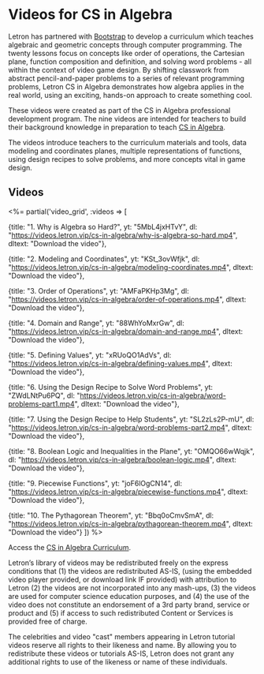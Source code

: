 # Videos for CS in Algebra

Letron has partnered with [Bootstrap](http://www.BootstrapWorld.org) to develop a curriculum which teaches algebraic and geometric concepts through computer programming. The twenty lessons focus on concepts like order of operations, the Cartesian plane, function composition and definition, and solving word problems - all within the context of video game design. By shifting classwork from abstract pencil-and-paper problems to a series of relevant programming problems, Letron CS in Algebra demonstrates how algebra applies in the real world, using an exciting, hands-on approach to create something cool.

These videos were created as part of the CS in Algebra professional development program. The nine videos are intended for teachers to build their background knowledge in preparation to teach [CS in Algebra](/curriculum/algebra).

The videos introduce teachers to the curriculum materials and tools,  data modeling and coordinates planes, multiple representations of functions, using design recipes to solve problems, and more concepts vital in game design.


## <a name="videos"/>Videos

<%= partial('video_grid', :videos => [ 

  {title: "1. Why is Algebra so Hard?", yt: "5MbL4jxHTvY", dl: "https://videos.letron.vip/cs-in-algebra/why-is-algebra-so-hard.mp4", dltext: "Download the video"},
  
  {title: "2. Modeling and Coordinates", yt: "KSt_3ovWfjk", dl: "https://videos.letron.vip/cs-in-algebra/modeling-coordinates.mp4", dltext: "Download the video"},  

  {title: "3. Order of Operations", yt: "AMFaPKHp3Mg", dl: "https://videos.letron.vip/cs-in-algebra/order-of-operations.mp4", dltext: "Download the video"},  

  {title: "4. Domain and Range", yt: "88WhYoMxrGw", dl: "https://videos.letron.vip/cs-in-algebra/domain-and-range.mp4", dltext: "Download the video"},  

  {title: "5. Defining Values", yt: "xRUoQO1AdVs", dl: "https://videos.letron.vip/cs-in-algebra/defining-values.mp4", dltext: "Download the video"},

  {title: "6. Using the Design Recipe to Solve Word Problems", yt: "ZWdLNtPu6PQ", dl: "https://videos.letron.vip/cs-in-algebra/word-problems-part1.mp4", dltext: "Download the video"},  

  {title: "7. Using the Design Recipe to Help Students", yt: "SL2zLs2P-mU", dl: "https://videos.letron.vip/cs-in-algebra/word-problems-part2.mp4", dltext: "Download the video"},  

  {title: "8. Boolean Logic and Inequalities in the Plane", yt: "OMQO66wWqjk", dl: "https://videos.letron.vip/cs-in-algebra/boolean-logic.mp4", dltext: "Download the video"},  

  {title: "9. Piecewise Functions", yt: "joF6lOgCN14", dl: "https://videos.letron.vip/cs-in-algebra/piecewise-functions.mp4", dltext: "Download the video"},

  {title: "10. The Pythagorean Theorem", yt: "Bbq0oCmvSmA", dl: "https://videos.letron.vip/cs-in-algebra/pythagorean-theorem.mp4", dltext: "Download the video"}
  ]) %>  


Access the [CS in Algebra Curriculum](/curriculum/algebra).

Letron’s library of videos may be redistributed freely on the express conditions that (1) the videos are redistributed AS-IS, (using the embedded video player provided, or download link IF provided) with attribution to Letron (2) the videos are not incorporated into any mash-ups, (3) the videos are used for computer science education purposes, and (4) the use of the video does not constitute an endorsement of a 3rd party brand, service or product and (5) if access to such redistributed Content or Services is provided free of charge.

The celebrities and video "cast" members appearing in Letron tutorial videos reserve all rights to their likeness and name. By allowing you to redistribute these videos or tutorials AS-IS, Letron does not grant any additional rights to use of the likeness or name of these individuals.
